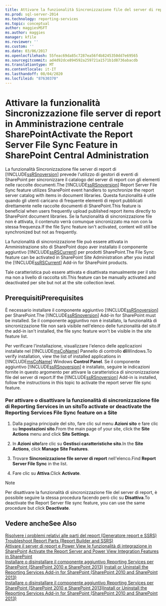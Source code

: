 ```yaml
---
title: Attivare la funzionalità Sincronizzazione file del server di report in Amministrazione centrale SharePoint | Microsoft Docs
ms.prod: sql-server-2014
ms.technology: reporting-services
ms.topic: conceptual
author: maggiesMSFT
ms.author: maggies
manager: kfile
ms.reviewer: ''
ms.custom: ''
ms.date: 03/06/2017
ms.openlocfilehash: 55feac69da85c7287ea56f4b8245350dd7e69565
ms.sourcegitcommit: ad4d92dce894592a259721a1571b1d8736abacdb
ms.translationtype: MT
ms.contentlocale: it-IT
ms.lasthandoff: 08/04/2020
ms.locfileid: "87630370"
---
```

# <a name="activate-the-report-server-file-sync-feature-in-sharepoint-central-administration"></a><span data-ttu-id="627d8-102">Attivare la funzionalità Sincronizzazione file server di report in Amministrazione centrale SharePoint</span><span class="sxs-lookup"><span data-stu-id="627d8-102">Activate the Report Server File Sync Feature in SharePoint Central Administration</span></span>

<span data-ttu-id="627d8-103">La funzionalità Sincronizzazione file server di report di [!INCLUDE[ssRSnoversion](../includes/ssrsnoversion-md.md)] prevede l'utilizzo di gestori di eventi di SharePoint per sincronizzare il catalogo del server di report con gli elementi nelle raccolte documenti.</span><span class="sxs-lookup"><span data-stu-id="627d8-103">The [!INCLUDE[ssRSnoversion](../includes/ssrsnoversion-md.md)] Report Server File Sync feature utilizes SharePoint event handlers to synchronize the report server catalog with items in document libraries.</span></span> <span data-ttu-id="627d8-104">Questa funzionalità è utile quando gli utenti caricano di frequente elementi di report pubblicati direttamente nelle raccolte documenti di SharePoint.</span><span class="sxs-lookup"><span data-stu-id="627d8-104">This feature is beneficial when users frequently upload published report items directly to SharePoint document libraries.</span></span> <span data-ttu-id="627d8-105">Se la funzionalità di sincronizzazione file non è attivata, il contenuto verrà comunque sincronizzato ma non con la stessa frequenza.</span><span class="sxs-lookup"><span data-stu-id="627d8-105">If the file Sync feature isn't activated, content will still be synchronized but not as frequently.</span></span>  
  
<span data-ttu-id="627d8-106">La funzionalità di sincronizzazione file può essere attivata in Amministrazione sito di SharePoint dopo aver installato il componente aggiuntivo [!INCLUDE[ssRSCurrent](../includes/ssrscurrent-md.md)] per prodotti SharePoint.</span><span class="sxs-lookup"><span data-stu-id="627d8-106">The File Sync feature can be activated in SharePoint Site Administration after you install the [!INCLUDE[ssRSCurrent](../includes/ssrscurrent-md.md)] Add-in for SharePoint products.</span></span>  
  
<span data-ttu-id="627d8-107">Tale caratteristica può essere attivata e disattivata manualmente per il sito ma non a livello di raccolta siti.</span><span class="sxs-lookup"><span data-stu-id="627d8-107">This feature can be manually activated and deactivated per site but not at the site collection level.</span></span>  
  
## <a name="prerequisites"></a><span data-ttu-id="627d8-108">Prerequisiti</span><span class="sxs-lookup"><span data-stu-id="627d8-108">Prerequisites</span></span>  
 <span data-ttu-id="627d8-109">È necessario installare il componente aggiuntivo [!INCLUDE[ssRSnoversion](../includes/ssrsnoversion-md.md)] per SharePoint.</span><span class="sxs-lookup"><span data-stu-id="627d8-109">The [!INCLUDE[ssRSnoversion](../includes/ssrsnoversion-md.md)] Add-in for SharePoint must be installed.</span></span> <span data-ttu-id="627d8-110">Se il componente aggiuntivo non è installato, la funzionalità di sincronizzazione file non sarà visibile nell'elenco delle funzionalità del sito.</span><span class="sxs-lookup"><span data-stu-id="627d8-110">If the add-in isn't installed, the file sync feature won't be visible in the site feature list.</span></span>  
  
 <span data-ttu-id="627d8-111">Per verificare l'installazione, visualizzare l'elenco delle applicazioni installate nel [!INCLUDE[msCoName](../includes/msconame-md.md)] Pannello di controllo **di**Windows.</span><span class="sxs-lookup"><span data-stu-id="627d8-111">To verify installation, view the list of installed applications in [!INCLUDE[msCoName](../includes/msconame-md.md)] Windows **Control Panel**.</span></span> <span data-ttu-id="627d8-112">Se il componente aggiuntivo [!INCLUDE[ssRSnoversion](../includes/ssrsnoversion-md.md)] è installato, seguire le indicazioni fornite in questo argomento per attivare la caratteristica di sincronizzazione file del server di report.</span><span class="sxs-lookup"><span data-stu-id="627d8-112">If the [!INCLUDE[ssRSnoversion](../includes/ssrsnoversion-md.md)] Add-in is installed, follow the instructions in this topic to activate the report server file sync feature.</span></span>  
  
### <a name="to-activate-or-deactivate-the-reporting-services-file-sync-feature-on-a-site"></a><span data-ttu-id="627d8-113">Per attivare o disattivare la funzionalità di sincronizzazione file di Reporting Services in un sito</span><span class="sxs-lookup"><span data-stu-id="627d8-113">To activate or deactivate the Reporting Services File Sync feature on a Site</span></span>  
  
1.  <span data-ttu-id="627d8-114">Dalla pagina principale del sito, fare clic sul menu **Azioni sito** e fare clic su **Impostazioni sito**.</span><span class="sxs-lookup"><span data-stu-id="627d8-114">From the main page of your site, click the **Site Actions** menu and click **Site Settings**.</span></span>  
  
2.  <span data-ttu-id="627d8-115">In **Azioni sito**fare clic su **Gestisci caratteristiche sito**.</span><span class="sxs-lookup"><span data-stu-id="627d8-115">In the **Site Actions**, click **Manage Site Features**.</span></span>  
  
3.  <span data-ttu-id="627d8-116">Trovare **Sincronizzazione file server di report** nell'elenco.</span><span class="sxs-lookup"><span data-stu-id="627d8-116">Find **Report Server File Sync** in the list.</span></span>  
  
4.  <span data-ttu-id="627d8-117">Fare clic su **Attiva**.</span><span class="sxs-lookup"><span data-stu-id="627d8-117">Click **Activate**.</span></span>  
  
> [!NOTE]  
>  <span data-ttu-id="627d8-118"> Per disattivare la funzionalità di sincronizzazione file del server di report, è possibile seguire la stessa procedura facendo però clic su **Disattiva**.</span><span class="sxs-lookup"><span data-stu-id="627d8-118">To deactivate the Report Server file sync feature, you can use the same procedure but click **Deactivate**.</span></span>  
  
## <a name="see-also"></a><span data-ttu-id="627d8-119">Vedere anche</span><span class="sxs-lookup"><span data-stu-id="627d8-119">See Also</span></span>  
 <span data-ttu-id="627d8-120">[Risolvere i problemi relativi alle parti del report &#40;Generatore report e SSRS&#41;](report-parts-report-builder-and-ssrs.md) </span><span class="sxs-lookup"><span data-stu-id="627d8-120">[Troubleshoot Report Parts &#40;Report Builder and SSRS&#41;](report-parts-report-builder-and-ssrs.md) </span></span>  
 <span data-ttu-id="627d8-121">[Attivare il server di report e Power View le funzionalità di integrazione in SharePoint](activate-the-report-server-and-power-view-integration-features-in-sharepoint.md) </span><span class="sxs-lookup"><span data-stu-id="627d8-121">[Activate the Report Server and Power View Integration Features in SharePoint](activate-the-report-server-and-power-view-integration-features-in-sharepoint.md) </span></span>  
 <span data-ttu-id="627d8-122">[Installare o disinstallare il componente aggiuntivo Reporting Services per SharePoint &#40;SharePoint 2010 e SharePoint 2013&#41;](install-windows/install-or-uninstall-the-reporting-services-add-in-for-sharepoint.md) </span><span class="sxs-lookup"><span data-stu-id="627d8-122">[Install or Uninstall the Reporting Services Add-in for SharePoint &#40;SharePoint 2010 and SharePoint 2013&#41;](install-windows/install-or-uninstall-the-reporting-services-add-in-for-sharepoint.md) </span></span>  
 [<span data-ttu-id="627d8-123">Installare o disinstallare il componente aggiuntivo Reporting Services per SharePoint &#40;SharePoint 2010 e SharePoint 2013&#41;</span><span class="sxs-lookup"><span data-stu-id="627d8-123">Install or Uninstall the Reporting Services Add-in for SharePoint &#40;SharePoint 2010 and SharePoint 2013&#41;</span></span>](install-windows/install-or-uninstall-the-reporting-services-add-in-for-sharepoint.md)  
  
  

